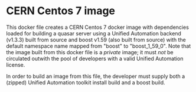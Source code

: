 # CERN Centos 7 image
This docker file creates a CERN Centos 7 docker image with dependencies loaded for building a quasar server using a Unified Automation backend (v1.3.3) built from source and boost v1.59 (also built from source) with the default namespace name mapped from "boost" to "boost_1_59_0". Note that the image built from this docker file is a *private* image; it must *not* be circulated outwith the pool of developers with a valid Unified Automation license. 

In order to build an image from this file, the developer must supply both a (zipped) Unified Automation toolkit install build and a boost build.

